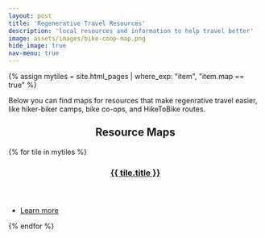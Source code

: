 ```yaml
---
layout: post
title: 'Regenerative Travel Resources'
description: 'local resources and information to help travel better'
image: assets/images/bike-coop-map.png
hide_image: true
nav-menu: true
---
```


{% assign mytiles = site.html_pages | where_exp: "item", "item.map == true" %}

<p>Below you can find maps for resources that make regenrative travel easier, like hiker-biker camps, bike co-ops, and HikeToBike routes.</p>

<section id="two" class="spotlights">
    <h2 style="margin-top:5%;text-align:center;">Resource Maps</h2>
    {% for tile in mytiles %}
    <section>
        <a href="{{ tile.url  | relative_url }}" class="image">
            <img src="{{ tile.image }}" alt="" data-position="center center" />
        </a>
        <div class="content">
            <div class="inner">
                <header class="major">
                    <h3>
                        <a href="{{ tile.url  | relative_url }}">{{ tile.title }}</a>
                    </h3>
                </header>
                <ul class="actions">
                    <li><a href="{{ tile.url  | relative_url }}" class="button">Learn more</a></li>
                </ul>
            </div>
        </div>
    </section>
    {% endfor %}
</section>
